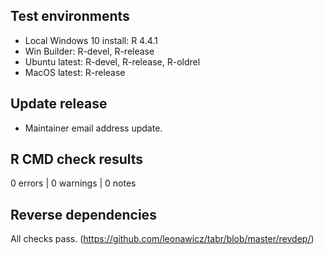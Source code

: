## Test environments

* Local Windows 10 install: R 4.4.1
* Win Builder: R-devel, R-release
* Ubuntu latest: R-devel, R-release, R-oldrel
* MacOS latest: R-release

## Update release

* Maintainer email address update.

## R CMD check results

0 errors | 0 warnings | 0 notes

## Reverse dependencies

All checks pass. (https://github.com/leonawicz/tabr/blob/master/revdep/)
